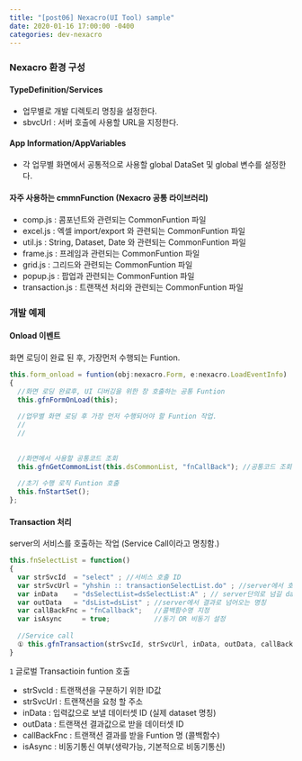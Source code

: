 ```yaml
---
title: "[post06] Nexacro(UI Tool) sample"
date: 2020-01-16 17:00:00 -0400
categories: dev-nexacro
---
```


### Nexacro 환경 구성 

#### TypeDefinition/Services
- 업무별로 개발 디렉토리 명칭을 설정한다.
- sbvcUrl : 서버 호출에 사용할 URL을 지정한다.

#### App Information/AppVariables
- 각 업무별 화면에서 공통적으로 사용할 global DataSet 및 global 변수를 설정한다. 

#### 자주 사용하는 cmmnFunction (Nexacro 공통 라이브러리)
- comp.js : 콤포넌트와 관련되는 CommonFuntion 파일 
- excel.js : 엑셀 import/export 와 관련되는 CommonFuntion 파일 
- util.js : String, Dataset, Date 와 관련되는 CommonFuntion 파일 
- frame.js : 프레임과 관련되는 CommonFuntion 파일 
- grid.js : 그리드와 관련되는 CommonFuntion 파일 
- popup.js : 팝업과 관련되는 CommonFuntion 파일 
- transaction.js : 트랜잭션 처리와 관련되는 CommonFuntion 파일 

### 개발 예제

#### Onload 이벤트 
화면 로딩이 완료 된 후, 가장먼저 수행되는 Funtion.

```javascript
this.form_onload = funtion(obj:nexacro.Form, e:nexacro.LoadEventInfo)
{
  //화면 로딩 완료후, UI 디버깅을 위한 창 호출하는 공통 Funtion
  this.gfnFormOnLoad(this);
  
  //업무별 화면 로딩 후 가장 먼저 수행되어야 할 Funtion 작업.
  //
  //
  
  
  //화면에서 사용할 공통코드 조회
  this.gfnGetCommonList(this.dsCommonList, "fnCallBack"); //공통코드 조회 대상이 되는 dataSet 지정 AND 콜백함수 호출.
  
  //초기 수행 로직 Funtion 호출 
  this.fnStartSet();
};
```

#### Transaction 처리
server의 서비스를 호출하는 작업 (Service Call이라고 명칭함.)

```javascript
this.fnSelectList = function()
{
  var strSvcId  = "select" ; //서비스 호출 ID 
  var strSvcUrl = "yhshin :: transactionSelectList.do" ; //server에서 호출할 .do 의 url 
  var inData    = "dsSelectList=dsSelectList:A" ; // server단의로 넘길 dataset 
  var outData   = "dsList=dsList" ; //server에서 결과로 넘어오는 명칭 
  var callBackFnc = "fnCallback";   //콜백함수명 지정
  var isAsync     = true;           //동기 OR 비동기 설정 
  
  //Service call 
  ① this.gfnTransaction(strSvcId, strSvcUrl, inData, outData, callBackFnc, isAsync);
}
```

`1` 글로벌 Transactioin funtion 호출 
- strSvcId : 트랜잭션을 구분하기 위한 ID값
- strSvcUrl : 트랜잭션을 요청 할 주소 
- inData : 입력값으로 보낼 데이터셋 ID (실제 dataset 명칭)
- outData : 트랜잭션 결과값으로 받을 데이터셋 ID 
- callBackFnc : 트랜잭션 결과를 받을 Funtion 명 (콜백함수)
- isAsync : 비동기통신 여부(생략가능, 기본적으로 비동기통신) 
